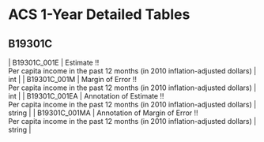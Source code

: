 # ACS 1-Year Detailed Tables

## B19301C

| B19301C_001E | Estimate !!<br>Per capita income in the past 12 months (in 2010 inflation-adjusted dollars) | int |
| B19301C_001M | Margin of Error !!<br>Per capita income in the past 12 months (in 2010 inflation-adjusted dollars) | int |
| B19301C_001EA | Annotation of Estimate !!<br>Per capita income in the past 12 months (in 2010 inflation-adjusted dollars) | string |
| B19301C_001MA | Annotation of Margin of Error !!<br>Per capita income in the past 12 months (in 2010 inflation-adjusted dollars) | string |

